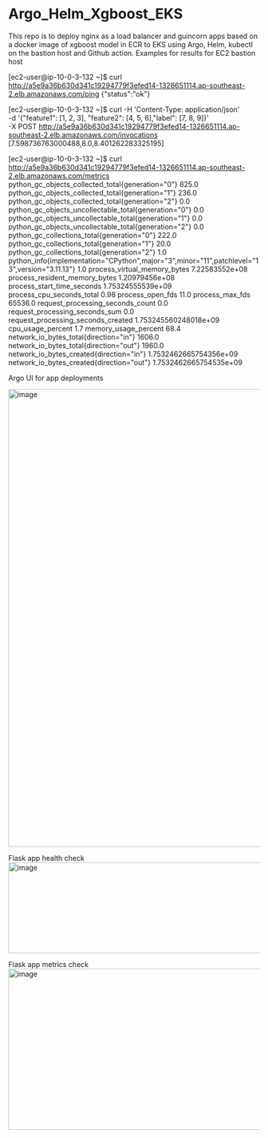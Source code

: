 # Argo_Helm_Xgboost_EKS

This repo is to deploy nginx as a load balancer and guincorn apps based on a docker image of xgboost model in ECR to EKS using Argo, Helm, kubectl on the bastion host and Github action.
Examples for results for EC2 bastion host

[ec2-user@ip-10-0-3-132 ~]$ curl http://a5e9a36b630d341c19294779f3efed14-1326651114.ap-southeast-2.elb.amazonaws.com/ping
{"status":"ok"}

[ec2-user@ip-10-0-3-132 ~]$ curl -H 'Content-Type: application/json' \
   -d '{"feature1": [1, 2, 3], "feature2": [4, 5, 6],"label": [7, 8, 9]}' \
   -X POST http://a5e9a36b630d341c19294779f3efed14-1326651114.ap-southeast-2.elb.amazonaws.com/invocations
[7.598736763000488,8.0,8.401262283325195]


[ec2-user@ip-10-0-3-132 ~]$ curl http://a5e9a36b630d341c19294779f3efed14-1326651114.ap-southeast-2.elb.amazonaws.com/metrics
python_gc_objects_collected_total{generation="0"} 825.0
python_gc_objects_collected_total{generation="1"} 236.0
python_gc_objects_collected_total{generation="2"} 0.0
python_gc_objects_uncollectable_total{generation="0"} 0.0
python_gc_objects_uncollectable_total{generation="1"} 0.0
python_gc_objects_uncollectable_total{generation="2"} 0.0
python_gc_collections_total{generation="0"} 222.0
python_gc_collections_total{generation="1"} 20.0
python_gc_collections_total{generation="2"} 1.0
python_info{implementation="CPython",major="3",minor="11",patchlevel="13",version="3.11.13"} 1.0
process_virtual_memory_bytes 7.22583552e+08
process_resident_memory_bytes 1.20979456e+08
process_start_time_seconds 1.75324555539e+09
process_cpu_seconds_total 0.98
process_open_fds 11.0
process_max_fds 65536.0
request_processing_seconds_count 0.0
request_processing_seconds_sum 0.0
request_processing_seconds_created 1.753245560248018e+09
cpu_usage_percent 1.7
memory_usage_percent 68.4
network_io_bytes_total{direction="in"} 1606.0
network_io_bytes_total{direction="out"} 1960.0
network_io_bytes_created{direction="in"} 1.7532462665754356e+09
network_io_bytes_created{direction="out"} 1.7532462665754535e+09

Argo UI for app deployments

<img width="1850" height="917" alt="image" src="https://github.com/user-attachments/assets/d373b8c8-3ccb-4657-b583-74c635d7a099" />

Flask app health check 
<img width="1044" height="182" alt="image" src="https://github.com/user-attachments/assets/9d1f7f6d-854e-45c0-8699-efaabc511921" />

Flask app metrics check 
<img width="1869" height="323" alt="image" src="https://github.com/user-attachments/assets/3e7dbba5-aa15-40a6-a429-98b280e30e98" />



